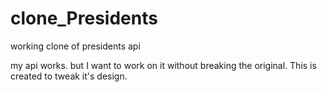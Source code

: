 # clone_Presidents
working clone of presidents api

my api works.  but I want to work on it without breaking the original.  This is created to tweak it's design.
